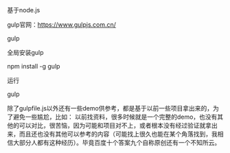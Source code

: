 基于node.js

gulp官网：https://www.gulpjs.com.cn/

gulp

全局安装gulp

npm install -g gulp

运行

gulp

除了gulpfile.js以外还有一些demo供参考，都是基于以前一些项目拿出来的，为了避免一些尴尬，比如：
以前找资料，很多时候就是一个完整的demo，也没有其他的可以对比，很苦恼，因为可能和项目对不上，或者根本没有经过验证就拿出来，而且还也没有其他可以参考的内容（可能找上很久也能在某个角落找到，我相信大部分人都有这种经历）。毕竟百度十个答案九个自称原创还有一个不知所云。
